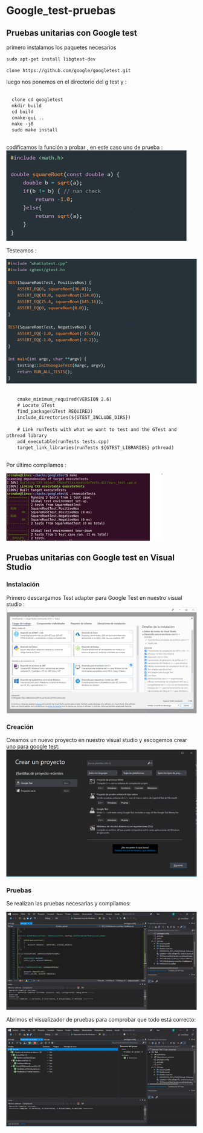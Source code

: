 # Google_test-pruebas
  ## Pruebas unitarias con Google test<br/>
  primero instalamos los paquetes necesarios 
  <pre><code>sudo apt-get install libgtest-dev </code></pre> 
  <pre><code>clone https://github.com/google/googletest.git </code></pre>  
  luego nos ponemos en el directorio del g test y : 
  <pre><code>
  clone cd googletest
  mkdir build 
  cd build
  cmake-gui ..
  make -j8 
  sudo make install  
  </code></pre>  
  codificamos la función a probar , en este caso uno de prueba :
  ![texto cualquiera por si no carga la imagen](https://github.com/JoseCcari/Google_test-pruebas/blob/main/Img/funcion.PNG) 
  
  Testeamos :
  
  ![texto cualquiera por si no carga la imagen](https://github.com/JoseCcari/Google_test-pruebas/blob/main/Img/pruebas.PNG) 
  
  <pre><code>
    cmake_minimum_required(VERSION 2.6)
    # Locate GTest
    find_package(GTest REQUIRED)
    include_directories(${GTEST_INCLUDE_DIRS})

    # Link runTests with what we want to test and the GTest and pthread library
    add_executable(runTests tests.cpp)
    target_link_libraries(runTests ${GTEST_LIBRARIES} pthread)
  </code></pre>  
  
  Por último compilamos :
  
  ![texto cualquiera por si no carga la imagen](https://github.com/JoseCcari/Google_test-pruebas/blob/main/Img/Prueba.PNG) 
  
  
  ## Pruebas unitarias con Google test en Visual Studio 
  
  ### Instalación
  Primero descargamos Test adapter para Google Test en nuestro visual studio :
  ![texto cualquiera por si no carga la imagen](https://github.com/JoseCcari/Google_test-pruebas/blob/main/Img/test1.PNG)
  ### Creación 
  Creamos un nuevo proyecto en nuestro visual studio y escogemos crear uno para google test:
  ![texto cualquiera por si no carga la imagen](https://github.com/JoseCcari/Google_test-pruebas/blob/main/Img/test2.PNG)  
  ### Pruebas 
  Se realizan las pruebas necesarias y compilamos: 
  
  ![texto cualquiera por si no carga la imagen](https://github.com/JoseCcari/Google_test-pruebas/blob/main/Img/test3.PNG)  
  
  Abrimos el visualizador de pruebas para comprobar que todo está correcto:  
  
  ![texto cualquiera por si no carga la imagen](https://github.com/JoseCcari/Google_test-pruebas/blob/main/Img/test4.PNG)  
 

  
